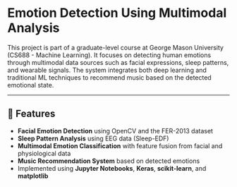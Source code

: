 # Emotion Detection Using Multimodal Analysis

This project is part of a graduate-level course at George Mason University (CS688 - Machine Learning). It focuses on detecting human emotions through multimodal data sources such as facial expressions, sleep patterns, and wearable signals. The system integrates both deep learning and traditional ML techniques to recommend music based on the detected emotional state.

---

## 📌 Features

- **Facial Emotion Detection** using OpenCV and the FER-2013 dataset  
- **Sleep Pattern Analysis** using EEG data (Sleep-EDF)  
- **Multimodal Emotion Classification** with feature fusion from facial and physiological data  
- **Music Recommendation System** based on detected emotions  
- Implemented using **Jupyter Notebooks**, **Keras**, **scikit-learn**, and **matplotlib**
